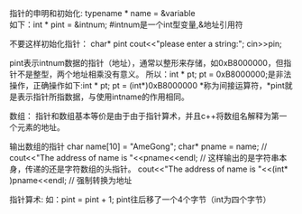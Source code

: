 指针的申明和初始化:
typename * name = &variable   
如下：int * pint = &intnum; #intnum是一个int型变量,&地址引用符

不要这样初始化指针：
char* pint
cout<<"please enter a string:";
cin>>pin;


pint表示intnum数据的指针（地址），通常以整形来存储，如0xB8000000，但指针不是整型，两个地址相乘没有意义。
所以：int * pt; pt = 0xB8000000;是非法操作，正确操作如下:int * pt; pt = (int*)0xB8000000
*称为间接运算符，*pint就是表示指针所指数据，与使用intname的作用相同。

数组：
指针和数组基本等价是由于由于指针算术，并且c++将数组名解释为第一个元素的地址。

输出数组的指针
char name[10] = "AmeGong";
char* pname = name;
// cout<<"The address of name is "<<pname<<endl; // 这样输出的是字符串本身，传递的还是字符数组的头指针。
cout<<"The address of name is "<<(int* )pname<<endl; // 强制转换为地址

指针算术:
如：pint = pint + 1;
pint往后移了一个4个字节（int为四个字节）
